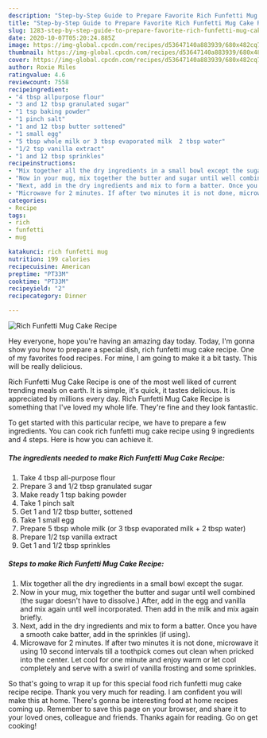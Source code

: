 ```yaml
---
description: "Step-by-Step Guide to Prepare Favorite Rich Funfetti Mug Cake Recipe"
title: "Step-by-Step Guide to Prepare Favorite Rich Funfetti Mug Cake Recipe"
slug: 1283-step-by-step-guide-to-prepare-favorite-rich-funfetti-mug-cake-recipe
date: 2020-10-07T05:20:24.885Z
image: https://img-global.cpcdn.com/recipes/d53647140a883939/680x482cq70/rich-funfetti-mug-cake-recipe-recipe-main-photo.jpg
thumbnail: https://img-global.cpcdn.com/recipes/d53647140a883939/680x482cq70/rich-funfetti-mug-cake-recipe-recipe-main-photo.jpg
cover: https://img-global.cpcdn.com/recipes/d53647140a883939/680x482cq70/rich-funfetti-mug-cake-recipe-recipe-main-photo.jpg
author: Roxie Miles
ratingvalue: 4.6
reviewcount: 7558
recipeingredient:
- "4 tbsp allpurpose flour"
- "3 and 12 tbsp granulated sugar"
- "1 tsp baking powder"
- "1 pinch salt"
- "1 and 12 tbsp butter sottened"
- "1 small egg"
- "5 tbsp whole milk or 3 tbsp evaporated milk  2 tbsp water"
- "1/2 tsp vanilla extract"
- "1 and 12 tbsp sprinkles"
recipeinstructions:
- "Mix together all the dry ingredients in a small bowl except the sugar."
- "Now in your mug, mix together the butter and sugar until well combined (the sugar doesn&#39;t have to dissolve.) After, add in the egg and vanilla and mix again until well incorporated. Then add in the milk and mix again briefly."
- "Next, add in the dry ingredients and mix to form a batter. Once you have a smooth cake batter, add in the sprinkles (if using)."
- "Microwave for 2 minutes. If after two minutes it is not done, microwave it using 10 second intervals till a toothpick comes out clean when pricked into the center. Let cool for one minute and enjoy warm or let cool completely and serve with a swirl of vanilla frosting and some sprinkles."
categories:
- Recipe
tags:
- rich
- funfetti
- mug

katakunci: rich funfetti mug 
nutrition: 199 calories
recipecuisine: American
preptime: "PT33M"
cooktime: "PT33M"
recipeyield: "2"
recipecategory: Dinner

---
```



![Rich Funfetti Mug Cake Recipe](https://img-global.cpcdn.com/recipes/d53647140a883939/680x482cq70/rich-funfetti-mug-cake-recipe-recipe-main-photo.jpg)

Hey everyone, hope you're having an amazing day today. Today, I'm gonna show you how to prepare a special dish, rich funfetti mug cake recipe. One of my favorites food recipes. For mine, I am going to make it a bit tasty. This will be really delicious.



Rich Funfetti Mug Cake Recipe is one of the most well liked of current trending meals on earth. It is simple, it's quick, it tastes delicious. It is appreciated by millions every day. Rich Funfetti Mug Cake Recipe is something that I've loved my whole life. They're fine and they look fantastic.


To get started with this particular recipe, we have to prepare a few ingredients. You can cook rich funfetti mug cake recipe using 9 ingredients and 4 steps. Here is how you can achieve it.

<!--inarticleads1-->

##### The ingredients needed to make Rich Funfetti Mug Cake Recipe:

1. Take 4 tbsp all-purpose flour
1. Prepare 3 and 1/2 tbsp granulated sugar
1. Make ready 1 tsp baking powder
1. Take 1 pinch salt
1. Get 1 and 1/2 tbsp butter, sottened
1. Take 1 small egg
1. Prepare 5 tbsp whole milk (or 3 tbsp evaporated milk + 2 tbsp water)
1. Prepare 1/2 tsp vanilla extract
1. Get 1 and 1/2 tbsp sprinkles




<!--inarticleads2-->

##### Steps to make Rich Funfetti Mug Cake Recipe:

1. Mix together all the dry ingredients in a small bowl except the sugar.
1. Now in your mug, mix together the butter and sugar until well combined (the sugar doesn&#39;t have to dissolve.) After, add in the egg and vanilla and mix again until well incorporated. Then add in the milk and mix again briefly.
1. Next, add in the dry ingredients and mix to form a batter. Once you have a smooth cake batter, add in the sprinkles (if using).
1. Microwave for 2 minutes. If after two minutes it is not done, microwave it using 10 second intervals till a toothpick comes out clean when pricked into the center. Let cool for one minute and enjoy warm or let cool completely and serve with a swirl of vanilla frosting and some sprinkles.




So that's going to wrap it up for this special food rich funfetti mug cake recipe recipe. Thank you very much for reading. I am confident you will make this at home. There's gonna be interesting food at home recipes coming up. Remember to save this page on your browser, and share it to your loved ones, colleague and friends. Thanks again for reading. Go on get cooking!
